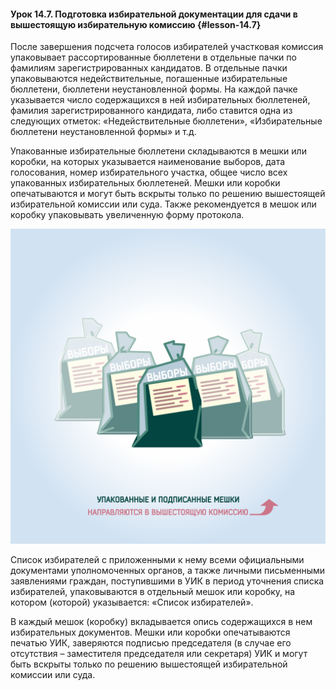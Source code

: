 #### Урок 14.7. Подготовка избирательной документации для сдачи в вышестоящую избирательную комиссию {#lesson-14.7}

После завершения подсчета голосов избирателей участковая комиссия упаковывает рассортированные бюллетени в отдельные пачки по фамилиям зарегистрированных кандидатов. В отдельные пачки упаковываются недействительные, погашенные избирательные бюллетени, бюллетени неустановленной формы. На каждой пачке указывается число содержащихся в ней избирательных бюллетеней, фамилия зарегистрированного кандидата, либо ставится одна из следующих отметок: «Недействительные бюллетени», «Избирательные бюллетени неустановленной формы» и т.д.

Упакованные избирательные бюллетени складываются в мешки или коробки, на которых указывается наименование выборов, дата голосования, номер избирательного участка, общее число всех упакованных избирательных бюллетеней. Мешки или коробки опечатываются и могут быть вскрыты только по решению вышестоящей избирательной комиссии или суда. Также рекомендуется в мешок или коробку упаковывать увеличенную форму протокола.

![Рисунок 14.7.1. Упакованные бюллетени направляются в вышестоящую комиссию.](./4.14.7.1.svg)

Список избирателей с приложенными к нему всеми официальными документами уполномоченных органов, а также личными письменными заявлениями граждан, поступившими в УИК в период уточнения списка избирателей, упаковываются в отдельный мешок или коробку, на котором (которой) указывается: «Список избирателей».

В каждый мешок (коробку) вкладывается опись содержащихся в нем избирательных документов. Мешки или коробки опечатываются печатью УИК, заверяются подписью председателя (в случае его отсутствия – заместителя председателя или секретаря) УИК и могут быть вскрыты только по решению вышестоящей избирательной комиссии или суда.
